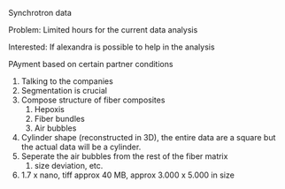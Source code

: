 Synchrotron data

Problem: Limited hours for the current data analysis

Interested: If alexandra is possible to help in the analysis

PAyment based on certain partner conditions


1. Talking to the companies
2. Segmentation is crucial
3. Compose structure of fiber composites
   1. Hepoxis
   2. Fiber bundles
   3. Air bubbles
4. Cylinder shape (reconstructed in 3D), the entire data are a square but the actual data will be a cylinder.
5. Seperate the air bubbles from the rest of the fiber matrix
   1. size deviation, etc.
6. 1.7 x nano, tiff approx 40 MB, approx 3.000 x 5.000 in size



